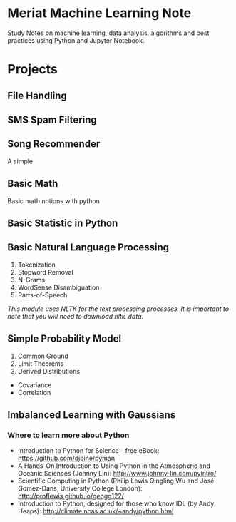 # Meriat Machine Learning Note

Study Notes on machine learning, data analysis, algorithms and best practices using Python and Jupyter Notebook.

# Projects

## File Handling

## SMS Spam Filtering

## Song Recommender
A simple

## Basic Math
Basic math notions with python

## Basic Statistic in Python

## Basic Natural Language Processing
1. Tokenization
2. Stopword Removal
3. N-Grams
4. WordSense Disambiguation
5. Parts-of-Speech

*This module uses NLTK for the text processing processes. It is important to note that you will need to download nltk_data.*

## Simple Probability Model
1. Common Ground
2. Limit Theorems
3. Derived Distributions
  * Covariance
  * Correlation

## Imbalanced Learning with Gaussians


### Where to learn more about Python
* Introduction to Python for Science - free eBook: https://github.com/djpine/pyman
* A Hands-On Introduction to Using Python in the Atmospheric and Oceanic Sciences (Johnny Lin): http://www.johnny-lin.com/pyintro/
* Scientific Computing in Python (Philip Lewis Qingling Wu and José Gomez-Dans, University College London): http://proflewis.github.io/geogg122/
* Introduction to Python, designed for those who know IDL (by Andy Heaps): http://climate.ncas.ac.uk/~andy/python.html
